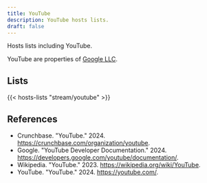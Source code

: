 ```yaml
---
title: YouTube
description: YouTube hosts lists.
draft: false
---
```


Hosts lists including YouTube.

YouTube are properties of [Google LLC](https://google.com/).

## Lists

{{< hosts-lists "stream/youtube" >}}

## References

+ Crunchbase. "YouTube." 2024. https://crunchbase.com/organization/youtube.
+ Google. "YouTube Developer Documentation." 2024. https://developers.google.com/youtube/documentation/.
+ Wikipedia. "YouTube." 2023. https://wikipedia.org/wiki/YouTube.
+ YouTube. "YouTube." 2024. https://youtube.com/.
